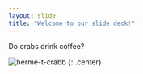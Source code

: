 ```yaml
---
layout: slide
title: "Welcome to our slide deck!"
---
```


Do crabs drink coffee?

![herme-t-crabb](https://octodex.github.com/images/herme-t-crabb.png)
{: .center}
